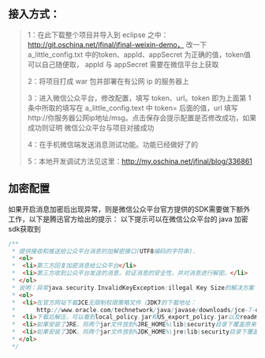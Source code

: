 ## 接入方式：
>1：在此下载整个项目并导入到 eclipse 之中：http://git.oschina.net/jfinal/jfinal-weixin-demo，
改一下 a_little_config.txt 中的token、appId、appSecret 为正确的值，token值可以自己随便取，
appId 与 appSecret 需要在微信平台上获取
>
>2：将项目打成 war 包并部署在有公网 ip 的服务器上
>
>3：进入微信公众平台，修改配置，填写 token、url。token 即为上面第 1 条中所取的填写在 a_little_config.text
 中 token= 后面的值，url 填写 http://你服务器公网ip地址/msg。点击保存会提示配置是否修改成功，如果成功则证明
 微信公众平台与项目对接成功
>
>4：在手机微信端发送消息测试功能。功能已经做好了的
>
>5：本地开发调试方法见这里：http://my.oschina.net/jfinal/blog/336861

## 加密配置
如果开启消息加密后出现异常，则是微信公众平台官方提供的SDK需要做下额外工作，以下是腾迅官方给出的提示：
以下提示可以在微信公众平台的 java 加密 sdk获取到
```java
/**
 * 提供接收和推送给公众平台消息的加解密接口(UTF8编码的字符串).
 * <ol>
 * 	<li>第三方回复加密消息给公众平台</li>
 * 	<li>第三方收到公众平台发送的消息，验证消息的安全性，并对消息进行解密。</li>
 * </ol>
 * 说明：异常java.security.InvalidKeyException:illegal Key Size的解决方案
 * <ol>
 * 	<li>在官方网站下载JCE无限制权限策略文件（JDK7的下载地址：
 *      http://www.oracle.com/technetwork/java/javase/downloads/jce-7-download-432124.html</li>
 * 	<li>下载后解压，可以看到local_policy.jar和US_export_policy.jar以及readme.txt</li>
 * 	<li>如果安装了JRE，将两个jar文件放到%JRE_HOME%\lib\security目录下覆盖原来的文件</li>
 * 	<li>如果安装了JDK，将两个jar文件放到%JDK_HOME%\jre\lib\security目录下覆盖原来文件</li>
 * </ol>
 */
```

